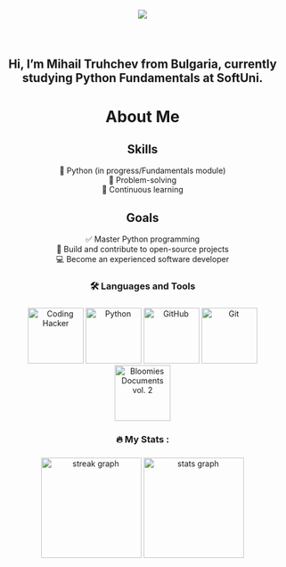 <div align="center">
  <br>
  <img src="https://readme-typing-svg.herokuapp.com?color=36BCF7&size=24&center=true&vCenter=true&lines=Welcome+to+my+GitHub!;I+love+coding+in+Python;Let%27s+build+something+amazing!" />
  <br>
</div>

###

<br clear="both">

<div align="center">

<h2>Hi, I’m Mihail Truhchev from Bulgaria, currently studying Python Fundamentals at SoftUni.</h2>

<p>
  
# About Me

## **Skills**
 🐍 Python (in progress/Fundamentals module)  
 🧩 Problem-solving  
 📘 Continuous learning  

## **Goals**
 ✅ Master Python programming  
 🌟 Build and contribute to open-source projects  
 💻 Become an experienced software developer</p>

</div>

<h3 align="center">🛠 Languages and Tools  </h3>

###

<div align="center">
  <img src="https://media2.giphy.com/media/v1.Y2lkPTc5MGI3NjExZTh3YXBwNDA1dHVoaWJ3Ymw2Nno5MzFpbHpvZWplbmNnc2JubXl6MyZlcD12MV9pbnRlcm5hbF9naWZfYnlfaWQmY3Q9Zw/78XCFBGOlS6keY1Bil/giphy.gif" alt="Coding Hacker" height="100">
  <img src="https://media.giphy.com/media/UtEd87cLAH789bR5sk/giphy.gif" alt="Python" height="100"> 
  <img src="https://media1.giphy.com/media/v1.Y2lkPTc5MGI3NjExcHd4eXo2MTZkYTM0N21mYnN3NGZkYnFyOWlmZDYwNzM1ZWJ2OHVzZCZlcD12MV9pbnRlcm5hbF9naWZfYnlfaWQmY3Q9Zw/du3J3cXyzhj75IOgvA/giphy.gif" alt="GitHub" height="100">
  <img src="https://media.giphy.com/media/kH1DBkPNyZPOk0BxrM/giphy.gif" alt="Git" height="100">
  <img src="https://media1.giphy.com/media/v1.Y2lkPTc5MGI3NjExY2swcjdjeTg0MDJvdTZibWNkZGhmbjQ4NGZrYTBpeWRjYnBmNGplbyZlcD12MV9pbnRlcm5hbF9naWZfYnlfaWQmY3Q9Zw/hKwCkDIGGoWEtm6PHm/giphy.gif" alt="Bloomies Documents vol. 2" height="100">
</div>

###

<h3 align="center">🔥   My Stats :</h3>

###

<div align="center">
  <img src="https://streak-stats.demolab.com?user=TruhchevMihail&locale=en&mode=daily&theme=dark&hide_border=false&border_radius=5&order=3" height="180" alt="streak graph" />
  <img src="https://github-readme-stats.vercel.app/api?username=TruhchevMihail&hide_title=true&hide_rank=true&show_icons=true&include_all_commits=true&count_private=true&disable_animations=false&theme=dark&locale=en&hide_border=false&order=1" height="180" alt="stats graph" />
</div>
